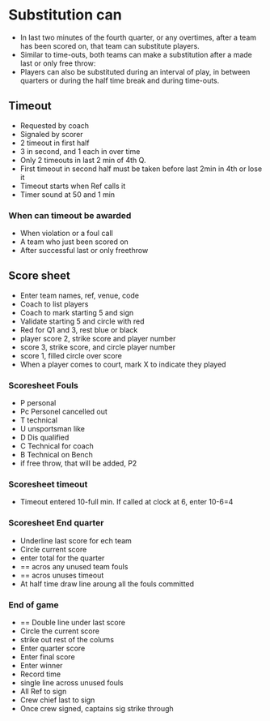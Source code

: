 # Substitution can
- In last two minutes of the fourth quarter, or any overtimes, after a team has been scored on, that team can substitute players.
- Similar to time-outs, both teams can make a substitution after a made last or only free throw:
- Players can also be substituted during an interval of play, in between quarters or during the half time break and during time-outs. 

## Timeout
- Requested by coach
- Signaled by scorer
- 2 timeout in first half
- 3 in second, and 1 each in over time
- Only 2 timeouts in last 2 min of 4th Q.
- First timeout in second half must be taken before last 2min in 4th or lose it
- Timeout starts when Ref calls it
- Timer sound at 50 and 1 min

### When can timeout be awarded
- When violation or a foul call
- A team who just been scored on
- After successful last or only freethrow

## Score sheet
- Enter team names, ref, venue, code
- Coach to list players
- Coach to mark starting 5 and sign
- Validate starting 5 and circle with red
- Red for Q1 and 3, rest blue or black
- player score 2, strike score and player number
- score 3, strike score, and circle player number
- score 1, filled circle over score
- When a player comes to court, mark X to indicate they played

### Scoresheet Fouls
- P personal
- Pc Personel cancelled out
- T technical
- U unsportsman like
- D Dis qualified
- C Technical for coach
- B Technical on Bench
- if free throw, that will be added, P2

### Scoresheet timeout
-  Timeout entered 10-full min. If called at clock at 6, enter 10-6=4 

### Scoresheet End quarter
- Underline last score for ech team
- Circle current score
- enter total for the quarter
- == acros any unused team fouls
- == acros unuses timeout
- At half time draw line aroung all the fouls committed
### End of game
- == Double line under last score
-  Circle the current score
- strike out rest of the colums
- Enter quarter score
- Enter final score
- Enter winner
- Record time 
- single line across unused fouls
- All Ref to sign
- Crew chief last to sign
- Once crew signed, captains sig strike through
